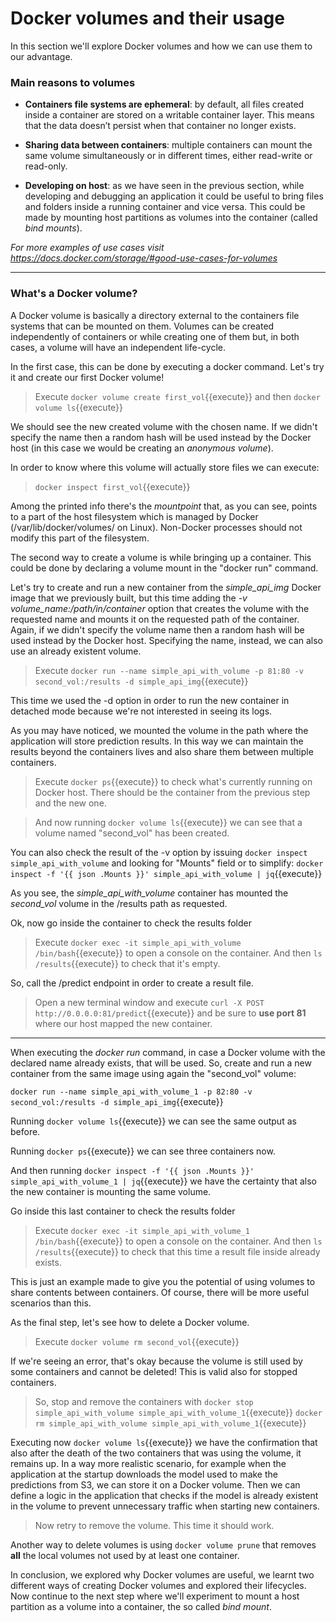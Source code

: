 # Docker volumes and their usage

In this section we'll explore Docker volumes and how we can use them to our advantage.

### Main reasons to volumes

* **Containers file systems are ephemeral**: by default, all files created inside a container 
  are stored on a writable container layer. This means that the data doesn’t persist when that 
  container no longer exists.
  

* **Sharing data between containers**: multiple containers can mount the same volume 
  simultaneously or in different times, either read-write or read-only.

  
* **Developing on host**: as we have seen in the previous section, while developing 
  and debugging an application it could be useful to bring files and folders inside a
  running container and vice versa. This could be made by mounting host partitions as 
  volumes into the container (called *bind mounts*).
  
*For more examples of use cases visit 
https://docs.docker.com/storage/#good-use-cases-for-volumes*

---

### What's a Docker volume?

A Docker volume is basically a directory external to the containers file systems that can 
be mounted on them. Volumes can be created independently of containers or while creating
one of them but, in both cases, a volume will have an independent life-cycle.

In the first case, this can be done by executing a docker command. Let's try it and create
our first Docker volume!

> Execute `docker volume create first_vol`{{execute}} and then 
> `docker volume ls`{{execute}}

We should see the new created volume with the chosen name. 
If we didn't specify the name then a random hash will be used instead by the Docker 
host (in this case we would be creating an *anonymous volume*).

In order to know where this volume will actually store files we can execute:
> `docker inspect first_vol`{{execute}}

Among the printed info there's the *mountpoint* that, as you can see, points to a part of 
the host filesystem which is managed by Docker (/var/lib/docker/volumes/ on Linux). 
Non-Docker processes should not modify this part of the filesystem.

The second way to create a volume is while bringing up a container. This could be done by 
declaring a volume mount in the "docker run" command. 

Let's try to create and run a new container from the *simple_api_img* Docker image that we 
previously built, but this time adding the *-v volume_name:/path/in/container* option that 
creates the volume with the requested name and mounts it on the requested path of the container.
Again, if we didn't specify the volume name then a random hash will be used instead by the 
Docker host. Specifying the name, instead, we can also use an already existent volume.

> Execute `docker run --name simple_api_with_volume -p 81:80 -v second_vol:/results -d simple_api_img`{{execute}}

This time we used the -d option in order to run the new container in detached mode 
because we're not interested in seeing its logs.

As you may have noticed, we mounted the volume in the path where the application will store 
prediction results. In this way we can maintain the results beyond the containers lives and
also share them between multiple containers.

> Execute `docker ps`{{execute}} to check what's currently running on Docker host. There should
> be the container from the previous step and the new one.

> And now running `docker volume ls`{{execute}} we can see that a volume named "second_vol"
> has been created.

You can also check the result of the -v option by issuing `docker inspect simple_api_with_volume` 
and looking for "Mounts" field or to simplify: 
`docker inspect -f '{{ json .Mounts }}' simple_api_with_volume | jq`{{execute}}

As you see, the *simple_api_with_volume* container has mounted the *second_vol* volume
in the /results path as requested.

Ok, now go inside the container to check the results folder
> Execute `docker exec -it simple_api_with_volume /bin/bash`{{execute}} to open a 
> console on the container. And then `ls /results`{{execute}} to check that it's empty.

So, call the /predict endpoint in order to create a result file.

> Open a new terminal window and execute 
> `curl -X POST http://0.0.0.0:81/predict`{{execute}}
> and be sure to **use port 81** where our host mapped the new container.

---

When executing the *docker run* command, in case a Docker volume with the declared name 
already exists, that will be used. So, create and run a new container from the same image 
using again the "second_vol" volume:

`docker run --name simple_api_with_volume_1 -p 82:80 -v second_vol:/results -d simple_api_img`{{execute}}

Running `docker volume ls`{{execute}} we can see the same output as before.

Running `docker ps`{{execute}} we can see three containers now.

And then running 
`docker inspect -f '{{ json .Mounts }}' simple_api_with_volume_1 | jq`{{execute}}
we have the certainty that also the new container is mounting the same volume.

Go inside this last container to check the results folder
> Execute `docker exec -it simple_api_with_volume_1 /bin/bash`{{execute}} to open a 
> console on the container. And then `ls /results`{{execute}} to check that this time 
> a result file inside already exists.

This is just an example made to give you the potential of using volumes to share contents 
between containers. Of course, there will be more useful scenarios than this.

As the final step, let's see how to delete a Docker volume.

> Execute `docker volume rm second_vol`{{execute}}

If we're seeing an error, that's okay because the volume is still used by some containers 
and cannot be deleted! This is valid also for stopped containers.

> So, stop and remove the containers with
> `docker stop simple_api_with_volume simple_api_with_volume_1`{{execute}}
> `docker rm simple_api_with_volume simple_api_with_volume_1`{{execute}}

Executing now `docker volume ls`{{execute}} we have the confirmation that also after the
death of the two containers that was using the volume, it remains up. In a way more realistic 
scenario, for example when the application at the startup downloads the model used to 
make the predictions from S3, we can store it on a Docker volume. Then we can define a logic 
in the application that checks if the model is already existent in the volume to prevent 
unnecessary traffic when starting new containers.

> Now retry to remove the volume. This time it should work.

Another way to delete volumes is using `docker volume prune` that removes **all** the local
volumes not used by at least one container.

In conclusion, we explored why Docker volumes are useful, we learnt two different ways of 
creating Docker volumes and explored their lifecycles. Now continue to the next step where we'll
experiment to mount a host partition as a volume into a container, the so called *bind mount*.